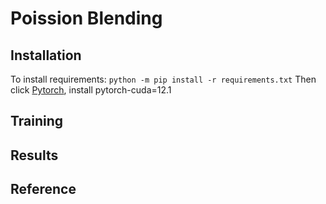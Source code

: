 # Poission Blending

## Installation
To install requirements:
`python -m pip install -r requirements.txt`
Then click [Pytorch](https://pytorch.org), install pytorch-cuda=12.1

## Training

## Results

## Reference
